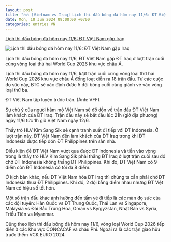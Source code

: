 ```yaml
---
layout: post
title: "🔥🔥 [Vietnam vs Iraq] Lịch thi đấu bóng đá hôm nay 11/6: ĐT Việt Nam gặp Iraq"
date: Mon, 10 Jun 2024 09:00:00 +0700
categories: entries VN
---
```

[Lịch thi đấu bóng đá hôm nay 11/6: ĐT Việt Nam gặp Iraq](https://vov.vn/the-thao/lich-thi-dau-bong-da-hom-nay-116-dt-viet-nam-gap-iraq-post1100645.vov)

![Lịch thi đấu bóng đá hôm nay 11/6: ĐT Việt Nam gặp Iraq](https://vov-media.emitech.vn/sites/default/files/styles/og_image/public/2024-06/viev1.jpg?v=1718073663)

Lịch thi đấu bóng đá hôm nay 11/6, ĐT Việt Nam gặp ĐT Iraq ở lượt trận cuối cùng vòng loại thứ hai World Cup 2026 khu vực châu Á.

Lịch thi đấu bóng đá hôm nay 11/6, lượt trận cuối cùng vòng loại thứ hai World Cup 2026 khu vực châu Á đồng loạt diễn ra 18 trận đấu. Từ các cuộc đọ sức này, BTC sẽ xác định được 5 đội bóng cuối cùng giành vé vào vòng loại thứ ba.

ĐT Việt Nam tập luyện trước trận. (Ảnh: VFF).

Sự chú ý của người hâm mộ Việt Nam sẽ đổ dồn về trận đấu ĐT Việt Nam làm khách của ĐT Iraq. Trận đấu này sẽ bắt đầu lúc 21h (giờ địa phương) ngày 11/6 tức 1h giờ Việt Nam ngày 12/6.

Thầy trò HLV Kim Sang Sik sẽ cạnh tranh suất đi tiếp với ĐT Indonesia. Ở lượt trận này, ĐT Việt Nam đến làm khách của ĐT Iraq trong khi ĐT Indonesia được tiếp đón ĐT Philippines trên sân nhà.

Điều kiện để ĐT Việt Nam vượt qua được ĐT Indonesia và tiến vào vòng trong là thầy trò HLV Kim Sang Sik phải thắng ĐT Iraq ở lượt trận cuối sau đó chờ ĐT Indonesia không thắng ĐT Philippines. Khi đó, ĐT Việt Nam có 9 điểm còn ĐT Indonesia có tối đa 8 điểm.

Ở kịch bản khác, nếu ĐT Việt Nam hòa ĐT Iraq thì chúng ta cần phải chờ ĐT Indonesia thua ĐT Philippines. Khi đó, 2 đội bằng điểm nhau nhưng ĐT Việt Nam có hiệu số tốt hơn.

Một số trận đấu khác ảnh hưởng đến tấm vé đi tiếp là các màn đọ sức của các đội tuyển: Hàn Quốc vs ĐT Trung Quốc, Thái Lan vs Singapore, Malaysia vs Đài Bắc Trung Hoa, Oman vs Kyrgyzstan, Nhật Bản vs Syria, Triều Tiên vs Myanmar.

Cũng theo lịch thi đấu bóng đá hôm nay 11/6, vòng loại World Cup 2026 tiếp diễn ở các khu vực CONCACAF và châu Phi. Ngoài ra là các trận giao hữu trước thềm VCK EURO 2024.

